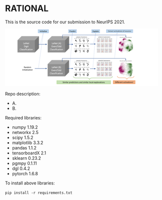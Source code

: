 # RATIONAL

This is the source code for our submission to NeurIPS 2021.

![Image of Yaktocat](https://github.com/anonymousNIPS/RATIONAL/blob/a00eb22559952928625a3854a08ba769f853b843/figs/DeepEx-2.png)

Repo description:

  * A.
  * B.

Required libraries:

  * numpy 1.19.2
  * networkx 2.5
  * scipy 1.5.2
  * matplotlib 3.3.2
  * pandas 1.1.2
  * tensorboardX 2.1
  * sklearn 0.23.2
  * pgmpy 0.1.11
  * dgl 0.4.2
  * pytorch 1.6.8
  
To install above libraries:

`pip install -r requirements.txt`
